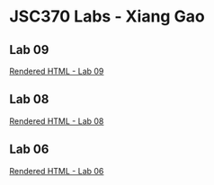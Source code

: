 # JSC370 Labs - Xiang Gao

## Lab 09
[Rendered HTML - Lab 09](https://htmlpreview.github.io/?https://github.com/xiangtgao/JSC370-labs/blob/main/lab09/lab09-hpc.html)

## Lab 08
[Rendered HTML - Lab 08](https://htmlpreview.github.io/?https://github.com/xiangtgao/JSC370-labs/blob/main/lab08/lab08-text-mining.html)

## Lab 06
[Rendered HTML - Lab 06](https://htmlpreview.github.io/?https://github.com/xiangtgao/JSC370-labs/blob/main/lab06/06-lab.html)

